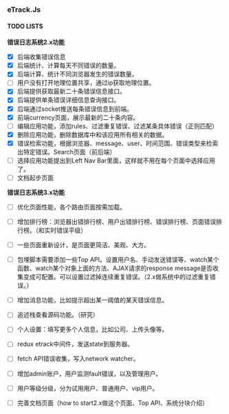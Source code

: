 ### eTrack.Js

#### TODO LISTS

**错误日志系统2.x功能**

- [x] 后端收集错误信息
- [x] 后端统计、计算每天不同错误的数量。
- [x] 后端计算、统计不同浏览器发生的错误数量。
- [ ] 用户没有打开地理位置共享，通过ip获取地理位置。
- [x] 后端提供获取最新二十条错误信息接口。
- [x] 后端提供单条错误详细信息查询接口。
- [x] 后端通过socket推送每条错误信息到前端。
- [x] 前端currency页面，展示最新的二十条内容。
- [ ] 编辑应用功能，添加rules、过滤重复错误、过滤某条具体错误（正则匹配）
- [x] 删除应用功能，删除数据库中和该应用所有相关的数据。
- [x] 错误检索功能，根据浏览器、message、user、时间范围、错误类型来检索出特定错误。Search页面（前后端）
- [ ] 选择应用功能提出到Left Nav Bar里面，这样就不用在每个页面中选择应用了。
- [ ] 文档起步页面

**错误日志系统3.x功能**

- [ ] 优化页面性能，各个路由页面按需加载。
- [ ] 增加排行榜：浏览器出错排行榜、用户出错排行榜、错误排行榜、页面错误排行榜。（和实时错误平级）
- [ ] 一些页面重新设计，是页面更简洁、美观、大方。
- [ ] 包埋脚本需要添加一些Top API。设置用户名、手动发送错误等、watch某个函数、watch某个对象上面的方法、AJAX请求的response message是否收集变成可配置。可以设置过滤掉连续重复错误。（2.x做系统中的过滤重复错误。）
- [ ] 增加消息功能，比如提示超出某一阈值的某天错误信息。
- [ ] 追述栈查看源码功能。（研究）
- [ ] 个人设置：填写更多个人信息，比如公司、上传头像等。
- [ ] redux etrack中间件，发送state到服务器。
- [ ] fetch API错误收集，写入network watcher。
- [ ] 增加admin账户，用户监测fault错误，以及管理用户。
- [ ] 用户等级分级，分为试用用户、普通用户、vip用户。
- [ ] 完善文档页面（how to start2.x做这个页面、Top API、系统分块介绍）

